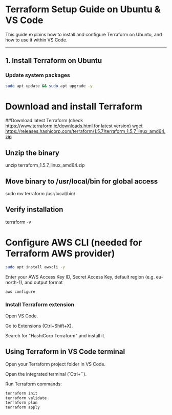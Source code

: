 # Terraform Setup Guide on Ubuntu & VS Code

This guide explains how to install and configure Terraform on Ubuntu, and how to use it within VS Code.

---

## 1. Install Terraform on Ubuntu

### Update system packages

```bash
sudo apt update && sudo apt upgrade -y
```

# Download and install Terraform

##Download latest Terraform (check https://www.terraform.io/downloads.html for latest version)
wget https://releases.hashicorp.com/terraform/1.5.7/terraform_1.5.7_linux_amd64.zip

## Unzip the binary
unzip terraform_1.5.7_linux_amd64.zip

## Move binary to /usr/local/bin for global access
sudo mv terraform /usr/local/bin/

## Verify installation
terraform -v

# Configure AWS CLI (needed for Terraform AWS provider)

```bash
sudo apt install awscli -y
```
Enter your AWS Access Key ID, Secret Access Key, default region (e.g. eu-north-1), and output format

```bash
aws configure
```
### Install Terraform extension
Open VS Code.

Go to Extensions (Ctrl+Shift+X).

Search for "HashiCorp Terraform" and install it.

## Using Terraform in VS Code terminal

Open your Terraform project folder in VS Code.

Open the integrated terminal (`Ctrl+``).

Run Terraform commands:

```bash
terraform init
terraform validate
terraform plan
terraform apply
```

